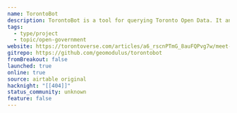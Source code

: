 ```yaml
---
name: TorontoBot
description: TorontoBot is a tool for querying Toronto Open Data. It answers questions either on the command line or as a Discord bot.
tags:
  - type/project
  - topic/open-government
website: https://torontoverse.com/articles/a6_rscnPTmG_8auFQPvg7w/meet-torontobot-torontoverses-ai-powered-municipal
gitrepo: https://github.com/geomodulus/torontobot
fromBreakout: false
launched: true
online: true
source: airtable original
hacknight: "[[404]]"
status_community: unknown
feature: false
---
```


